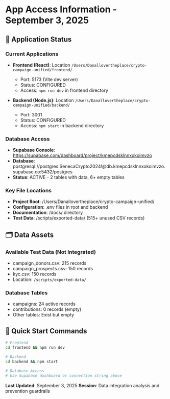 # App Access Information - September 3, 2025

## 📱 Application Status

### Current Applications

- **Frontend (React)**: Location `/Users/Danallovertheplace/crypto-campaign-unified/frontend/`
  - Port: 5173 (Vite dev server)
  - Status: CONFIGURED
  - Access: `npm run dev` in frontend directory

- **Backend (Node.js)**: Location `/Users/Danallovertheplace/crypto-campaign-unified/backend/`
  - Port: 3001
  - Status: CONFIGURED
  - Access: `npm start` in backend directory

### Database Access

- **Supabase Console**: https://supabase.com/dashboard/project/kmepcdsklnnxokoimvzo
- **Database**: postgresql://postgres:SenecaCrypto2024!@db.kmepcdsklnnxokoimvzo.supabase.co:5432/postgres
- **Status**: ACTIVE - 2 tables with data, 6+ empty tables

### Key File Locations

- **Project Root**: /Users/Danallovertheplace/crypto-campaign-unified/
- **Configuration**: .env files in root and backend
- **Documentation**: /docs/ directory
- **Test Data**: /scripts/exported-data/ (515+ unused CSV records)

## 🗂️ Data Assets

### Available Test Data (Not Integrated)

- campaign_donors.csv: 215 records
- campaign_prospects.csv: 150 records
- kyc.csv: 150 records
- Location: `/scripts/exported-data/`

### Database Tables

- campaigns: 24 active records
- contributions: 0 records (empty)
- Other tables: Exist but empty

## 🎯 Quick Start Commands

```bash
# Frontend
cd frontend && npm run dev

# Backend
cd backend && npm start

# Database Access
# Use Supabase dashboard or connection string above
```

**Last Updated**: September 3, 2025
**Session**: Data integration analysis and prevention guardrails
